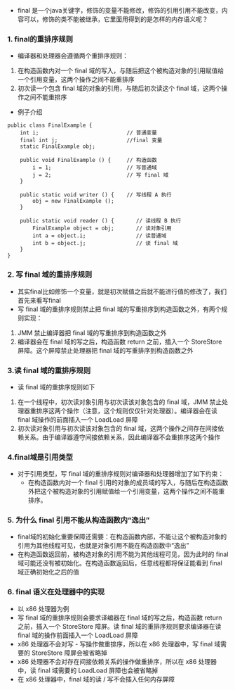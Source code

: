 - final 是一个java关键字，修饰的变量不能修改，修饰的引用引用不能改变，内容可以，修饰的类不能被继承，它里面用得到的是怎样的内存语义呢？

### 1. final的重排序规则
- 编译器和处理器会遵循两个重排序规则：
1. 在构造函数内对一个 final 域的写入，与随后把这个被构造对象的引用赋值给一个引用变量，这两个操作之间不能重排序
2. 初次读一个包含 final 域的对象的引用，与随后初次读这个 final 域，这两个操作之间不能重排序
- 例子介绍
```text
public class FinalExample {
    int i;                            // 普通变量 
    final int j;                      //final 变量 
    static FinalExample obj;

    public void FinalExample () {     // 构造函数 
        i = 1;                        // 写普通域 
        j = 2;                        // 写 final 域 
    }

    public static void writer () {    // 写线程 A 执行 
        obj = new FinalExample ();
    }

    public static void reader () {       // 读线程 B 执行 
        FinalExample object = obj;       // 读对象引用 
        int a = object.i;                // 读普通域 
        int b = object.j;                // 读 final 域 
    }
}
```

### 2. 写 final 域的重排序规则
- 其实final比如修饰一个变量，就是初次赋值之后就不能进行值的修改了，我们首先来看写final
- 写 final 域的重排序规则禁止把 final 域的写重排序到构造函数之外，有两个规则实现：
1. JMM 禁止编译器把 final 域的写重排序到构造函数之外
2. 编译器会在 final 域的写之后，构造函数 return 之前，插入一个 StoreStore 屏障。这个屏障禁止处理器把 final 域的写重排序到构造函数之外

### 3.读 final 域的重排序规则
- 读 final 域的重排序规则如下
1. 在一个线程中，初次读对象引用与初次读该对象包含的 final 域，JMM 禁止处理器重排序这两个操作（注意，这个规则仅仅针对处理器）。编译器会在读 final 域操作的前面插入一个 LoadLoad 屏障
2. 初次读对象引用与初次读该对象包含的 final 域，这两个操作之间存在间接依赖关系。由于编译器遵守间接依赖关系，因此编译器不会重排序这两个操作

### 4.final域是引用类型
- 对于引用类型，写 final 域的重排序规则对编译器和处理器增加了如下约束：
    - 在构造函数内对一个 final 引用的对象的成员域的写入，与随后在构造函数外把这个被构造对象的引用赋值给一个引用变量，这两个操作之间不能重排序。

### 5. 为什么 final 引用不能从构造函数内“逸出”
- final域的初始化重要保障还需要：在构造函数内部，不能让这个被构造对象的引用为其他线程可见，也就是对象引用不能在构造函数中“逸出”
- 在构造函数返回前，被构造对象的引用不能为其他线程可见，因为此时的 final 域可能还没有被初始化。在构造函数返回后，任意线程都将保证能看到 final 域正确初始化之后的值


### 6. final 语义在处理器中的实现
- 以 x86 处理器为例
- 写 final 域的重排序规则会要求译编器在 final 域的写之后，构造函数 return 之前，插入一个 StoreStore 障屏。读 final 域的重排序规则要求编译器在读 final 域的操作前面插入一个 LoadLoad 屏障
- x86 处理器不会对写 - 写操作做重排序，所以在 x86 处理器中，写 final 域需要的 StoreStore 障屏会被省略掉
-  x86 处理器不会对存在间接依赖关系的操作做重排序，所以在 x86 处理器中，读 final 域需要的 LoadLoad 屏障也会被省略掉
- 在 x86 处理器中，final 域的读 / 写不会插入任何内存屏障

